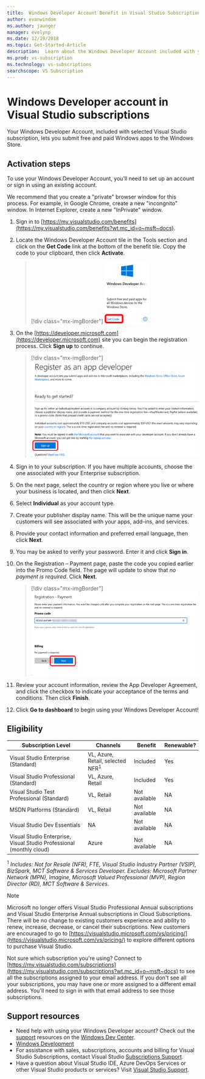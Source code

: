 ```yaml
---
title:  Windows Developer Account Benefit in Visual Studio Subscriptions | Microsoft Docs
author: evanwindom
ms.author: jaunger
manager: evelynp
ms.date: 12/19/2018
ms.topic: Get-Started-Article
description:  Learn about the Windows Developer Account included with your Visual Studio subscription.
ms.prod: vs-subscription
ms.technology: vs-subscriptions
searchscope: VS Subscription
---
```

# Windows Developer account in Visual Studio subscriptions

Your Windows Developer Account, included with selected Visual Studio subscription, lets you submit free and paid Windows apps to the Windows Store.

## Activation steps

To use your Windows Developer Account, you’ll need to set up an account or sign in using an existing account.

We recommend that you create a "private" browser window for this process.  For example, in Google Chrome, create a new "incongnito" window.  In Internet Explorer, create a new "InPrivate" window.

1. Sign in to [https://my.visualstudio.com/benefits](https://my.visualstudio.com/benefits?wt.mc_id=o~msft~docs).

2. Locate the Windows Developer Account tile in the Tools section and click on the **Get Code** link at the bottom of the benefit tile.  Copy the code to your clipboard, then click **Activate**.
   > [!div class="mx-imgBorder"]
   > ![Windows Developer Benefit Tile](_img/vs-windows-dev/vs-windows-dev-tile.png)

3. On the [https://developer.microsoft.com](https://developer.microsoft.com) site you can begin the registration process.  Click **Sign up** to continue.
   > [!div class="mx-imgBorder"]
   > ![Windows Developer Benefit Registration](_img/vs-windows-dev/vs-windows-dev-register1-cropped.png)

4. Sign in to your subscription.  If you have multiple accounts, choose the one associated with your Enterprise subscription.
5. On the next page, select the country or region where you live or where your business is located, and then click **Next**.
6. Select **Individual** as your account type.
7. Create your publisher display name.  This will be the unique name your customers will see associated with your apps, add-ins, and services.
8. Provide your contact information and preferred email language, then click **Next**.
9. You may be asked to verify your password.  Enter it and click **Sign in**.
10. On the Registration – Payment page, paste the code you copied earlier into the Promo Code field.  The page will update to show that *no payment is required*.  Click **Next**.
    > [!div class="mx-imgBorder"]
    > ![Windows Developer Benefit Registration](_img/vs-windows-dev/vs-windows-dev-promo-cropped.png)

11. Review your account information, review the App Developer Agreement, and click the checkbox to indicate your acceptance of the terms and conditions.  Then click **Finish**.
12. Click **Go to dashboard** to begin using your Windows Developer Account!

## Eligibility

| Subscription Level                                                 |     Channels                                            | Benefit                                                          | Renewable?    |
|--------------------------------------------------------------------|---------------------------------------------------------|------------------------------------------------------------------|---------------|
| Visual Studio Enterprise (Standard)   | VL, Azure, Retail,  selected NFR<sup>1</sup> | Included       |  Yes|
| Visual Studio Professional (Standard) | VL, Azure, Retail                                       | Included                                                            |Yes|
| Visual Studio Test Professional (Standard)                         | VL, Retail                                              | Not available                                            |  NA|
| MSDN Platforms (Standard)                                          | VL, Retail                                              |  Not available                                            |  NA|
| Visual Studio Dev Essentials | NA  | Not available                                            |  NA|
| Visual Studio Enterprise, Visual Studio Professional (monthly cloud) | Azure                                       | Not available                                                           |NA|

<sup>1</sup>  *Includes:  Not for Resale (NFR), FTE, Visual Studio Industry Partner (VSIP), BizSpark, MCT Software & Services Developer.
Excludes:  Microsoft Partner Network (MPN), Imagine, Microsoft Valued Professional (MVP), Region Director (RD), MCT Software & Services.*


> [!NOTE]
> Microsoft no longer offers Visual Studio Professional Annual subscriptions and Visual Studio Enterprise Annual subscriptions in Cloud Subscriptions. There will be no change to existing customers experience and ability to renew, increase, decrease, or cancel their subscriptions. New customers are encouraged to go to [https://visualstudio.microsoft.com/vs/pricing/](https://visualstudio.microsoft.com/vs/pricing/) to explore different options to purchase Visual Studio.


Not sure which subscription you're using?  Connect to [https://my.visualstudio.com/subscriptions](https://my.visualstudio.com/subscriptions?wt.mc_id=o~msft~docs) to see all the subscriptions assigned to your email address. If you don't see all your subscriptions, you may have one or more assigned to a different email address.  You'll need to sign in with that email address to see those subscriptions.

## Support resources

* Need help with using your Windows Developer account?  Check out the [support](https://developer.microsoft.com/windows/support) resources on the [Windows Dev Center](https://developer.microsoft.com/windows).
* [Windows Development](/windows/)
* For assistance with sales, subscriptions, accounts and billing for Visual Studio Subscriptions, contact Visual Studio [Subscriptions Support](https://visualstudio.microsoft.com/subscriptions/support/).
* Have a question about Visual Studio IDE, Azure DevOps Services or other Visual Studio products or services?  Visit [Visual Studio Support](https://visualstudio.microsoft.com/support/).